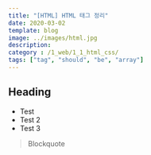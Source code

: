 ```yaml
---
title: "[HTML] HTML 태그 정리"
date: 2020-03-02
template: blog
image: ../images/html.jpg
description: 
category : /1_web/1_1_html_css/
tags: ["tag", "should", "be", "array"]
---
```




## Heading

 - Test
 - Test 2
 - Test 3

>Blockquote
